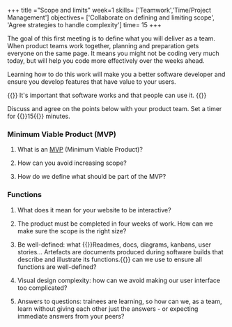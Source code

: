 +++
title ="Scope and limits"
week=1
skills= ['Teamwork','Time/Project Management']
objectives= ['Collaborate on defining and limiting scope', 'Agree strategies to handle complexity']
time= 15
+++

The goal of this first meeting is to define what you will deliver as a team. When product teams work together, planning and preparation gets everyone on the same page. It means you might not be coding very much today, but will help you code more effectively over the weeks ahead.

Learning how to do this work will make you a better software developer and ensure you develop features that have value to your users.

{{<note type="tip">}}
It's important that software works and that people can use it.
{{</note>}}

Discuss and agree on the points below with your product team. Set a timer for {{<timer>}}15{{</timer>}} minutes.

### Minimum Viable Product (MVP)

1. What is an [MVP](https://www.agilealliance.org/glossary/mvp/) (Minimum Viable Product)?

2. How can you avoid increasing scope?

3. How do we define what should be part of the MVP?

### Functions

1. What does it mean for your website to be interactive?

2. The product must be completed in four weeks of work. How can we make sure the scope is the right size?

3. Be well-defined: what {{<tooltip title="artefacts">}}Readmes, docs, diagrams, kanbans, user stories... Artefacts are documents produced during software builds that describe and illustrate its functions.{{</tooltip>}} can we use to ensure all functions are well-defined?

4. Visual design complexity: how can we avoid making our user interface too complicated?

5. Answers to questions: trainees are learning, so how can we, as a team, learn without giving each other just the answers - or expecting immediate answers from your peers?
